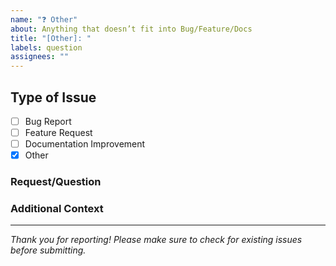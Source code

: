 ```yaml
---
name: "❓ Other"
about: Anything that doesn’t fit into Bug/Feature/Docs
title: "[Other]: "
labels: question
assignees: ""
---
```


## Type of Issue

- [ ] Bug Report
- [ ] Feature Request
- [ ] Documentation Improvement
- [x] Other

### Request/Question
<!--  Please describe your request, idea, or question. -->

### Additional Context
<!--  Add any relevant details. -->

---

*Thank you for reporting! Please make sure to check for existing issues before submitting.*